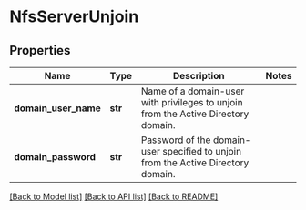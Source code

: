 # NfsServerUnjoin

## Properties
Name | Type | Description | Notes
------------ | ------------- | ------------- | -------------
**domain_user_name** | **str** | Name of a domain-user with privileges to unjoin from the Active Directory domain. | 
**domain_password** | **str** | Password of the domain-user specified to unjoin from the Active Directory domain. | 

[[Back to Model list]](../README.md#documentation-for-models) [[Back to API list]](../README.md#documentation-for-api-endpoints) [[Back to README]](../README.md)


